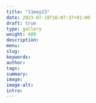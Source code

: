 ```yaml
---
title: "11may23"
date: 2023-07-18T16:07:37+01:00
draft: true
type: gallery
weight: 400
description: 
menu:
slug:
keywords:
author: 
tags: 
summary: 
image:
image-alt:
intro:
---
```


